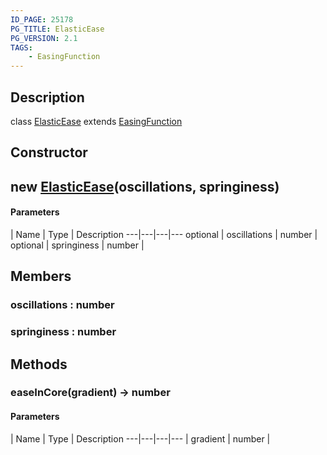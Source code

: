 ```yaml
---
ID_PAGE: 25178
PG_TITLE: ElasticEase
PG_VERSION: 2.1
TAGS:
    - EasingFunction
---
```

## Description

class [ElasticEase](/classes/3.1/ElasticEase) extends [EasingFunction](/classes/3.1/EasingFunction)



## Constructor

## new [ElasticEase](/classes/3.1/ElasticEase)(oscillations, springiness)



#### Parameters
 | Name | Type | Description
---|---|---|---
optional | oscillations | number | 
optional | springiness | number | 
## Members

### oscillations : number


### springiness : number


## Methods

### easeInCore(gradient) &rarr; number



#### Parameters
 | Name | Type | Description
---|---|---|---
 | gradient | number | 

